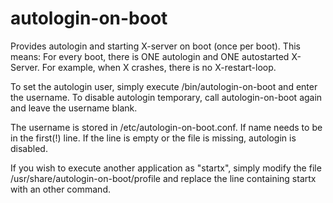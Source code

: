 autologin-on-boot
=================

Provides autologin and starting X-server on boot (once per boot). This means: For every boot, there is ONE autologin and ONE autostarted X-Server. For example, when X crashes, there is no X-restart-loop.

To set the autologin user, simply execute /bin/autologin-on-boot and enter the username. To disable autologin temporary, call autologin-on-boot again and leave the username blank.

The username is stored in /etc/autologin-on-boot.conf. If name needs to be in the first(!) line. If the line is empty or the file is missing, autologin is disabled.

If you wish to execute another application as "startx", simply modify the file /usr/share/autologin-on-boot/profile and replace the line containing startx with an other command.
